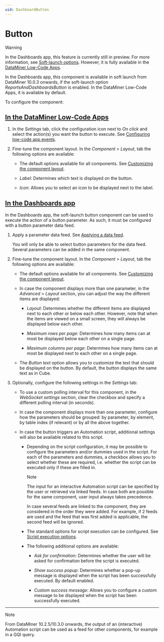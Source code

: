 ```yaml
---
uid: DashboardButton
---
```


# Button

> [!WARNING]
> In the Dashboards app, this feature is currently still in preview. For more information, see [Soft-launch options](xref:SoftLaunchOptions). However, it is fully available in the [DataMiner Low-Code Apps](xref:Application_framework).

In the Dashboards app, this component is available in soft launch from DataMiner 10.0.3 onwards, if the soft-launch option *ReportsAndDashboardsButton* is enabled. In the DataMiner Low-Code Apps, it is available by default.

To configure the component:

## [In the DataMiner Low-Code Apps](#tab/tabid-1)

1. In the *Settings* tab, click the configuration icon next to *On click* and select the action(s) you want the button to execute. See [Configuring low-code app events](xref:LowCodeApps_event_config).

1. Fine-tune the component layout. In the *Component* > *Layout*, tab the following options are available:

   - The default options available for all components. See [Customizing the component layout](xref:Configuring_dashboard_components#customizing-the-component-layout).

   - *Label*: Determines which text is displayed on the button.

   - *Icon*: Allows you to select an icon to be displayed next to the label.

## [In the Dashboards app](#tab/tabid-2)

In the Dashboards app, the soft-launch button component can be used to execute the action of a button parameter. As such, it must be configured with a button parameter data feed.

1. Apply a parameter data feed. See [Applying a data feed](xref:Configuring_dashboard_components#applying-a-data-feed).

   You will only be able to select button parameters for the data feed. Several parameters can be added in the same component.

1. Fine-tune the component layout. In the *Component* > *Layout*, tab the following options are available:

   - The default options available for all components. See [Customizing the component layout](xref:Configuring_dashboard_components#customizing-the-component-layout).

   - In case the component displays more than one parameter, in the *Advanced* > *Layout* section, you can adjust the way the different items are displayed:

     - *Layout*: Determines whether the different items are displayed next to each other or below each other. However, note that when the items are viewed on a small screen, they will always be displayed below each other.

     - *Maximum rows per page*: Determines how many items can at most be displayed below each other on a single page.

     - *Maximum columns per page*: Determines how many items can at most be displayed next to each other on a single page.

   - The *Button text* option allows you to customize the text that should be displayed on the button. By default, the button displays the same text as in Cube.

1. Optionally, configure the following settings in the *Settings* tab:

   - To use a custom polling interval for this component, in the *WebSocket settings* section, clear the checkbox and specify a different polling interval (in seconds).

   - In case the component displays more than one parameter, configure how the parameters should be grouped: by parameter, by element, by table index (if relevant) or by all the above together.

   - In case the button triggers an Automation script, additional settings will also be available related to this script.

     - Depending on the script configuration, it may be possible to configure the parameters and/or dummies used in the script. For each of the parameters and dummies, a checkbox allows you to select whether these are required, i.e. whether the script can be executed only if these are filled in.

       > [!NOTE]
       > The input for an interactive Automation script can be specified by the user or retrieved via linked feeds. In case both are possible for the same component, user input always takes precedence.
       >
       > In case several feeds are linked to the component, they are considered in the order they were added. For example, if 2 feeds are used and the feed that was first added is applicable, the second feed will be ignored.

     - The standard options for script execution can be configured. See [Script execution options](xref:Script_execution_options).

     - The following additional options are available:

       - *Ask for confirmation*: Determines whether the user will be asked for confirmation before the script is executed.

       - *Show success popup*: Determines whether a pop-up message is displayed when the script has been successfully executed. By default enabled.

       - *Custom success message*: Allows you to configure a custom message to be displayed when the script has been successfully executed.

***

> [!NOTE]
> From DataMiner 10.2.5/10.3.0 onwards, the output of an (interactive) Automation script can be used as a feed for other components, for example in a GQI query.
